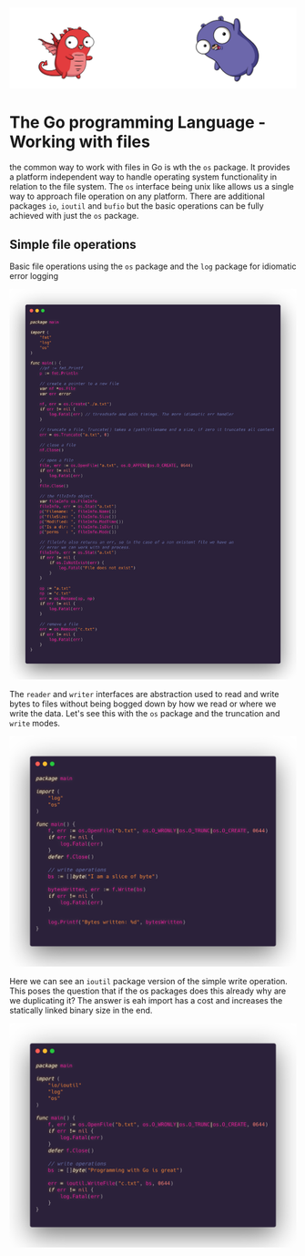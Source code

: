 ![](/assets/gologo.png)

# The Go programming Language - Working with files

the common way to work with files in Go is wth the `os` package. It provides a platform independent way to handle operating system functionality in relation to the file system. The `os` interface being unix like allows us a single way to approach file operation on any platform. There are additional packages `io`, `ioutil` and `bufio` but the basic operations can be fully achieved with just the `os` package.

## Simple file operations

Basic file operations using the `os` package and the `log` package for idiomatic error logging

![](/assets/core/09/09-901-file-basics.png)

The `reader` and `writer` interfaces are abstraction used to read and write bytes to files without being bogged down by how we read or where we write the data. Let's see this with the `os` package and the truncation and `write` modes.

![](/assets/core/09/09-902-write.png)

Here we can see an `ioutil` package version of the simple write operation. This poses the question that if the os packages does this already why are we duplicating it? The answer is eah import has a cost and increases the statically linked binary size in the end.

![](/assets/core/09/09-903-write.png)
